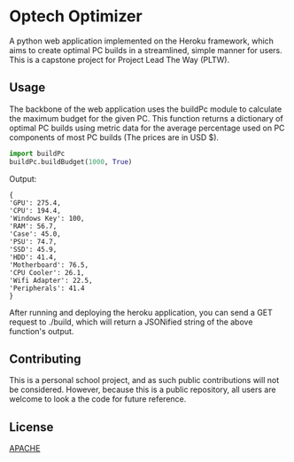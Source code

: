 # Optech Optimizer
A python web application implemented on the Heroku framework, which aims to create optimal PC builds in a streamlined, simple manner for users. This is a capstone project for Project Lead The Way (PLTW).

## Usage

The backbone of the web application uses the buildPc module to calculate the maximum budget for the given PC. This function returns a dictionary of optimal PC builds using metric data for the average percentage used on PC components of most PC builds (The prices are in USD $).
```python
import buildPc
buildPc.buildBudget(1000, True)
```
Output:
```
{
'GPU': 275.4, 
'CPU': 194.4, 
'Windows Key': 100, 
'RAM': 56.7, 
'Case': 45.0, 
'PSU': 74.7, 
'SSD': 45.9, 
'HDD': 41.4, 
'Motherboard': 76.5, 
'CPU Cooler': 26.1, 
'Wifi Adapter': 22.5, 
'Peripherals': 41.4
}
```
After running and deploying the heroku application, you can send a GET request to ./build, which will return a JSONified string of the above function's output.

## Contributing
This is a personal school project, and as such public contributions will not be considered. However, because this is a public repository, all users are welcome to look a the code for future reference.

## License
[APACHE](https://www.apache.org/licenses/LICENSE-2.0)
